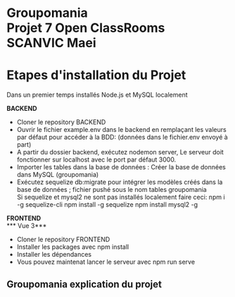 # Groupomania </br> Projet 7 Open ClassRooms </br>SCANVIC Maei

<h1>Etapes d'installation du Projet</h1>

Dans un premier temps installés Node.js et MySQL localement 


**BACKEND**
- Cloner le repository BACKEND
- Ouvrir le fichier example.env dans le backend en remplaçant les valeurs par défaut pour accéder à la BDD: (données dans le fichier.env envoyé à part)
- A partir du dossier backend, exécutez nodemon server, Le serveur doit fonctionner sur localhost avec le port par défaut 3000.
- Importer les tables dans la base de données : Créer la base de données dans MySQL (groupomania)
- Exécutez sequelize db:migrate pour intégrer les modèles créés dans la base de données ; fichier pushé sous le nom tables groupomania</br>
Si sequelize et mysql2 ne sont pas installés localement faire ceci: npm i -g sequelize-cli npm install -g sequelize npm install mysql2 -g

**FRONTEND**</br>
*** Vue 3***
- Cloner le repository FRONTEND
- Installer les packages avec npm install
- Installer les dépendances
-  Vous pouvez maintenat lancer le serveur avec npm run serve 


<h2>Groupomania explication du projet </h2>

